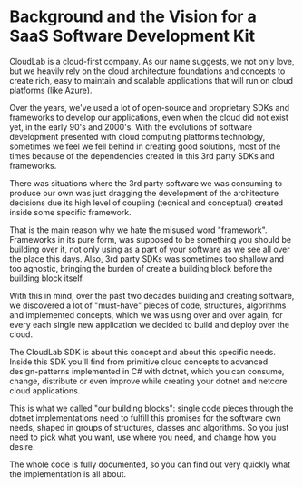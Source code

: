 # Background and the Vision for a SaaS Software Development Kit
CloudLab is a cloud-first company. As our name suggests, we not only love, but we heavily rely on the cloud architecture foundations and concepts to create rich, easy to maintain and scalable applications that will run on cloud platforms (like Azure).

Over the years, we've used a lot of open-source and proprietary SDKs and frameworks to develop our applications, even when the cloud did not exist yet, in the early 90's and 2000's. With the evolutions of software development presented with cloud computing platforms technology, sometimes we feel we fell behind in creating good solutions, most of the times because of the dependencies created in this 3rd party SDKs and frameworks.

There was situations where the 3rd party software we was consuming to produce our own was just dragging the development of the architecture decisions due its high level of coupling (tecnical and conceptual) created inside some specific framework.

That is the main reason why we hate the misused word "framework". Frameworks in its pure form, was supposed to be something you should be building over it, not only using as a part of your software as we see all over the place this days. Also, 3rd party SDKs was sometimes too shallow and too agnostic, bringing the burden of create a building block before the building block itself.

With this in mind, over the past two decades building and creating software, we discovered a lot of "must-have" pieces of code, structures, algorithms and implemented concepts, which we was using over and over again, for every each single new application we decided to build and deploy over the cloud.

The CloudLab SDK is about this concept and about this specific needs. Inside this SDK you'll find from primitive cloud concepts to advanced design-patterns implemented in C# with dotnet, which you can consume, change, distribute or even improve while creating your dotnet and netcore cloud applications. 

This is what we called "our building blocks": single code pieces through the dotnet implementations need to fulfill this promises for the software own needs, shaped in groups of structures, classes and algorithms. So you just need to pick what you want, use where you need, and change how you desire.

The whole code is fully documented, so you can find out very quickly what the implementation is all about.